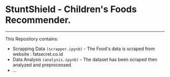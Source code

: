# StuntShield - Children's Foods Recommender.
<hr>


This Repository contains:
- Scrapping Data `(scrapper.ipynb)` - The Food's data is scraped from website : fatsecret.co.id
- Data Analysis `(analysis.ipynb)`  - The dataset has been scraped then analyzed and preprocessed.
- ...
